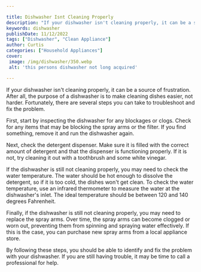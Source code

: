 ```yaml
---

title: Dishwasher Isnt Cleaning Properly
description: "If your dishwasher isn't cleaning properly, it can be a source of frustration. After all, the purpose of a dishwasher is to make c...get more info"
keywords: dishwasher
publishDate: 11/12/2022
tags: ["Dishwasher", "Clean Appliance"]
author: Curtis
categories: ["Household Appliances"]
cover: 
 image: /img/dishwasher/350.webp
 alt: 'this persons dishwasher not long acquired'

---
```


If your dishwasher isn't cleaning properly, it can be a source of frustration. After all, the purpose of a dishwasher is to make cleaning dishes easier, not harder. Fortunately, there are several steps you can take to troubleshoot and fix the problem.

First, start by inspecting the dishwasher for any blockages or clogs. Check for any items that may be blocking the spray arms or the filter. If you find something, remove it and run the dishwasher again.

Next, check the detergent dispenser. Make sure it is filled with the correct amount of detergent and that the dispenser is functioning properly. If it is not, try cleaning it out with a toothbrush and some white vinegar.

If the dishwasher is still not cleaning properly, you may need to check the water temperature. The water should be hot enough to dissolve the detergent, so if it is too cold, the dishes won't get clean. To check the water temperature, use an infrared thermometer to measure the water at the dishwasher's inlet. The ideal temperature should be between 120 and 140 degrees Fahrenheit.

Finally, if the dishwasher is still not cleaning properly, you may need to replace the spray arms. Over time, the spray arms can become clogged or worn out, preventing them from spinning and spraying water effectively. If this is the case, you can purchase new spray arms from a local appliance store.

By following these steps, you should be able to identify and fix the problem with your dishwasher. If you are still having trouble, it may be time to call a professional for help.
